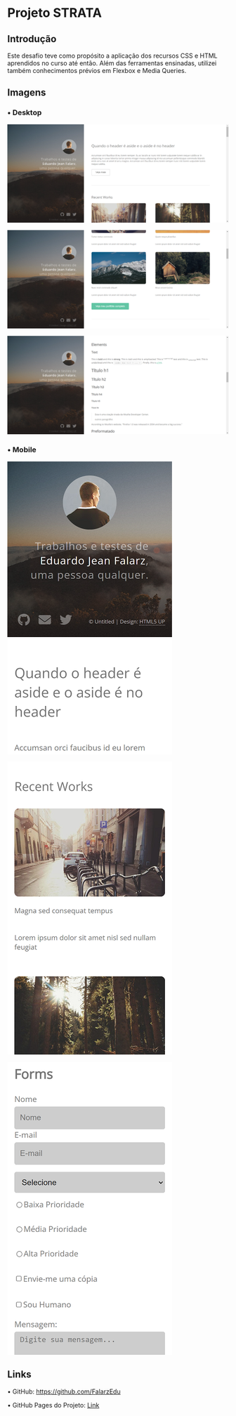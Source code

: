 # Projeto STRATA

## Introdução

Este desafio teve como propósito a aplicação dos recursos CSS e HTML aprendidos no curso até então. Além das ferramentas ensinadas, utilizei também conhecimentos prévios em Flexbox e Media Queries.

## Imagens 

### • Desktop

<img src="./images/STRATA-desktop1.png"></img>

<img src="./images/STRATA-desktop2.png"></img>

<img src="./images/STRATA-desktop3.png"></img>

### • Mobile

<img src="./images/STRATA-mobile1.png" style="zoom:100%;" ></img>

<img src="./images/STRATA-mobile2.png"></img>

<img src="./images/STRATA-mobile3.png"></img>

## Links

• GitHub: <a>https://github.com/FalarzEdu</a>

• GitHub Pages do Projeto: [Link](https://falarzedu.github.io/Projetos-Udemy/HTML,%20CSS%20E%20JS%20BÁSICO-INTERMEDIÁRIO/Projeto%20STRATA/)